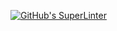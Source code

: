 [![GitHub's SuperLinter](https://github.com/ICS20-Programming-Ioana-M/Unit1-07-HTML-JS/workflows/GitHub's%20Super%20Linter/badge.svg)](https://github.com/ICS20-Programming-Ioana-M/Unit1-07-HTML-JS/actions)
